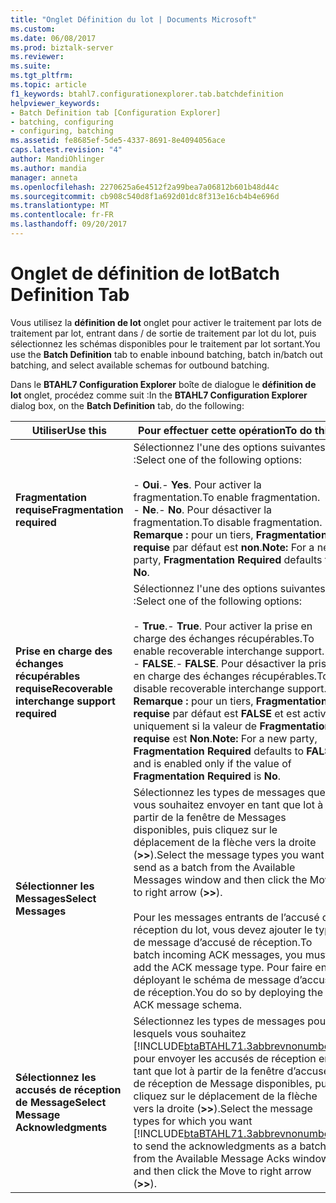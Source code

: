 ```yaml
---
title: "Onglet Définition du lot | Documents Microsoft"
ms.custom: 
ms.date: 06/08/2017
ms.prod: biztalk-server
ms.reviewer: 
ms.suite: 
ms.tgt_pltfrm: 
ms.topic: article
f1_keywords: btahl7.configurationexplorer.tab.batchdefinition
helpviewer_keywords:
- Batch Definition tab [Configuration Explorer]
- batching, configuring
- configuring, batching
ms.assetid: fe8685ef-5de5-4337-8691-8e4094056ace
caps.latest.revision: "4"
author: MandiOhlinger
ms.author: mandia
manager: anneta
ms.openlocfilehash: 2270625a6e4512f2a99bea7a06812b601b48d44c
ms.sourcegitcommit: cb908c540d8f1a692d01dc8f313e16cb4b4e696d
ms.translationtype: MT
ms.contentlocale: fr-FR
ms.lasthandoff: 09/20/2017
---
```

# <a name="batch-definition-tab"></a><span data-ttu-id="6d366-102">Onglet de définition de lot</span><span class="sxs-lookup"><span data-stu-id="6d366-102">Batch Definition Tab</span></span>
<span data-ttu-id="6d366-103">Vous utilisez la **définition de lot** onglet pour activer le traitement par lots de traitement par lot, entrant dans / de sortie de traitement par lot du lot, puis sélectionnez les schémas disponibles pour le traitement par lot sortant.</span><span class="sxs-lookup"><span data-stu-id="6d366-103">You use the **Batch Definition** tab to enable inbound batching, batch in/batch out batching, and select available schemas for outbound batching.</span></span>  
  
 <span data-ttu-id="6d366-104">Dans le **BTAHL7 Configuration Explorer** boîte de dialogue le **définition de lot** onglet, procédez comme suit :</span><span class="sxs-lookup"><span data-stu-id="6d366-104">In the **BTAHL7 Configuration Explorer** dialog box, on the **Batch Definition** tab, do the following:</span></span>  
  
|<span data-ttu-id="6d366-105">Utiliser</span><span class="sxs-lookup"><span data-stu-id="6d366-105">Use this</span></span>|<span data-ttu-id="6d366-106">Pour effectuer cette opération</span><span class="sxs-lookup"><span data-stu-id="6d366-106">To do this</span></span>|  
|--------------|----------------|  
|<span data-ttu-id="6d366-107">**Fragmentation requise**</span><span class="sxs-lookup"><span data-stu-id="6d366-107">**Fragmentation required**</span></span>|<span data-ttu-id="6d366-108">Sélectionnez l'une des options suivantes :</span><span class="sxs-lookup"><span data-stu-id="6d366-108">Select one of the following options:</span></span><br /><br /> <span data-ttu-id="6d366-109">-   **Oui**.</span><span class="sxs-lookup"><span data-stu-id="6d366-109">-   **Yes**.</span></span> <span data-ttu-id="6d366-110">Pour activer la fragmentation.</span><span class="sxs-lookup"><span data-stu-id="6d366-110">To enable fragmentation.</span></span><br /><span data-ttu-id="6d366-111">-   **Ne**.</span><span class="sxs-lookup"><span data-stu-id="6d366-111">-   **No**.</span></span> <span data-ttu-id="6d366-112">Pour désactiver la fragmentation.</span><span class="sxs-lookup"><span data-stu-id="6d366-112">To disable fragmentation.</span></span> <span data-ttu-id="6d366-113">**Remarque :** pour un tiers, **Fragmentation requise** par défaut est **non**.</span><span class="sxs-lookup"><span data-stu-id="6d366-113">**Note:**  For a new party, **Fragmentation Required** defaults to **No**.</span></span>|  
|<span data-ttu-id="6d366-114">**Prise en charge des échanges récupérables requise**</span><span class="sxs-lookup"><span data-stu-id="6d366-114">**Recoverable interchange support required**</span></span>|<span data-ttu-id="6d366-115">Sélectionnez l'une des options suivantes :</span><span class="sxs-lookup"><span data-stu-id="6d366-115">Select one of the following options:</span></span><br /><br /> <span data-ttu-id="6d366-116">-   **True**.</span><span class="sxs-lookup"><span data-stu-id="6d366-116">-   **True**.</span></span> <span data-ttu-id="6d366-117">Pour activer la prise en charge des échanges récupérables.</span><span class="sxs-lookup"><span data-stu-id="6d366-117">To enable recoverable interchange support.</span></span><br /><span data-ttu-id="6d366-118">-   **FALSE**.</span><span class="sxs-lookup"><span data-stu-id="6d366-118">-   **FALSE**.</span></span> <span data-ttu-id="6d366-119">Pour désactiver la prise en charge des échanges récupérables.</span><span class="sxs-lookup"><span data-stu-id="6d366-119">To disable recoverable interchange support.</span></span> <span data-ttu-id="6d366-120">**Remarque :** pour un tiers, **Fragmentation requise** par défaut est **FALSE** et est activée uniquement si la valeur de **Fragmentation requise** est **Non**.</span><span class="sxs-lookup"><span data-stu-id="6d366-120">**Note:**  For a new party, **Fragmentation Required** defaults to **FALSE** and is enabled only if the value of **Fragmentation Required** is **No**.</span></span>|  
|<span data-ttu-id="6d366-121">**Sélectionner les Messages**</span><span class="sxs-lookup"><span data-stu-id="6d366-121">**Select Messages**</span></span>|<span data-ttu-id="6d366-122">Sélectionnez les types de messages que vous souhaitez envoyer en tant que lot à partir de la fenêtre de Messages disponibles, puis cliquez sur le déplacement de la flèche vers la droite (**>>**).</span><span class="sxs-lookup"><span data-stu-id="6d366-122">Select the message types you want to send as a batch from the Available Messages window and then click the Move to right arrow (**>>**).</span></span><br /><br /> <span data-ttu-id="6d366-123">Pour les messages entrants de l’accusé de réception du lot, vous devez ajouter le type de message d’accusé de réception.</span><span class="sxs-lookup"><span data-stu-id="6d366-123">To batch incoming ACK messages, you must add the ACK message type.</span></span> <span data-ttu-id="6d366-124">Pour faire en déployant le schéma de message d’accusé de réception.</span><span class="sxs-lookup"><span data-stu-id="6d366-124">You do so by deploying the ACK message schema.</span></span>|  
|<span data-ttu-id="6d366-125">**Sélectionnez les accusés de réception de Message**</span><span class="sxs-lookup"><span data-stu-id="6d366-125">**Select Message Acknowledgments**</span></span>|<span data-ttu-id="6d366-126">Sélectionnez les types de messages pour lesquels vous souhaitez [!INCLUDE[btaBTAHL71.3abbrevnonumber](../../includes/btabtahl71-3abbrevnonumber-md.md)] pour envoyer les accusés de réception en tant que lot à partir de la fenêtre d’accusés de réception de Message disponibles, puis cliquez sur le déplacement de la flèche vers la droite (**>>**).</span><span class="sxs-lookup"><span data-stu-id="6d366-126">Select the message types for which you want [!INCLUDE[btaBTAHL71.3abbrevnonumber](../../includes/btabtahl71-3abbrevnonumber-md.md)] to send the acknowledgments as a batch from the Available Message Acks window, and then click the Move to right arrow (**>>**).</span></span>|